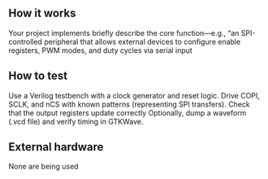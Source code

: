 <!---

This file is used to generate your project datasheet. Please fill in the information below and delete any unused
sections.

You can also include images in this folder and reference them in the markdown. Each image must be less than
512 kb in size, and the combined size of all images must be less than 1 MB.
-->

## How it works

Your project implements briefly describe the core function—e.g., “an SPI-controlled peripheral that allows external devices to configure enable registers, PWM modes, and duty cycles via serial input

## How to test

Use a Verilog testbench with a clock generator and reset logic.
Drive COPI, SCLK, and nCS with known patterns (representing SPI transfers). Check that the output registers update correctly Optionally, dump a waveform (.vcd file) and verify timing in GTKWave.

## External hardware

None are being used
